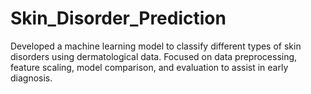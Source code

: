 # Skin_Disorder_Prediction
Developed a machine learning model to classify different types of skin disorders using dermatological data. Focused on data preprocessing, feature scaling, model comparison, and evaluation to assist in early diagnosis.

